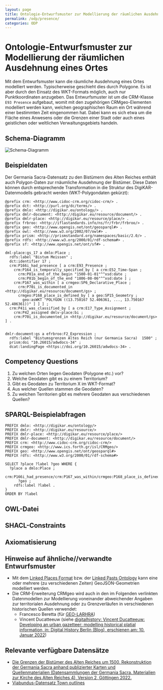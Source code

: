```yaml
---
layout: page
title: Ontologie-Entwurfsmuster zur Modellierung der räumlichen Ausdehnung eines Ortes
permalink: /odp/presence/
categories: ODP
---
```


# Ontologie-Entwurfsmuster zur Modellierung der räumlichen Ausdehnung eines Ortes

Mit dem Entwurfsmuster kann die räumliche Ausdehnung eines Ortes modelliert werden. Typischerweise geschieht dies durch Polygone. Es ist aber durch den Einsatz des WKT-Formats möglich, auch nur Punktkoordinaten anzugeben. Das Entwurfsmuster ist um die CRM-Klasse `E93 Presence` aufgebaut, womit mit den zugehörigen CRMgeo-Elementen modelliert werden kann, welchen geographischen Raum ein Ort während einer bestimmten Zeit eingenommen hat. Dabei kann es sich etwa um die Fläche eines Anwesens oder die Grenzen einer Stadt oder auch eines geistlichen oder weltlichen Verwaltungsgebiets handeln.


## Schema-Diagramm

![Schema-Diagramm](/DigiKAR-Ontology-Design/img/dmlo-place-presence.svg)

## Beispieldaten

Der Germania Sacra-Datensatz zu den Bistümern des Alten Reiches enthält auch Polygon-Daten zur rnäumliche Ausdehnung der Bistümer. Diese Daten können durch entsprechende Transformation in die Struktur des DigiKAR-Datenmodells gebracht werden (WKT-Polygondaten gekürzt):

```turtle
@prefix crm: <http://www.cidoc-crm.org/cidoc-crm/> .
@prefix dct: <http://purl.org/dc/terms/> .
@prefix dmlo: <http://digikar.eu/ontology/> .
@prefix dmlr-document: <http://digikar.eu/resource/document/> .
@prefix dmlr-place: <http://digikar.eu/resource/place/> .
@prefix frbroo: <http://iflastandards.info/ns/fr/frbr/frbroo/> .
@prefix geo: <http://www.opengis.net/ont/geosparql#> .
@prefix owl: <http://www.w3.org/2002/07/owl#> .
@prefix prism: <http://prismstandard.org/namespaces/basic/2.0/> .
@prefix rdfs: <http://www.w3.org/2000/01/rdf-schema#> .
@prefix sf: <http://www.opengis.net/ont/sf#> .

dml-place:gs_17 a dmlo:Place ;
  rdfs:label "Bistum Meissen" ;
  dct:identifier 17 ;
  crm:P166i_had_presence [ a crm:E93_Presence ;
    crm:P164_is_temporally_specified_by [ a crm:E52_Time-Span ;
      crm:P81a_end_of_the_begin "1500-01-01"^^xsd:date ;
      crm:P81b_begin_of_the_end "1806-08-06"^^xsd:date ] ;
    crm:P167_was_within [ a crmgeo:SP6_Declarative_Place ;
      crm:P70i_is_documented_in <http://digikar.eu/resource/document/gs> ;
      crmgeo:P168_place_is_defined_by [ a geo:SP15_Geometry ;
        geo:asWKT "POLYGON ((13.750167 52.406361, ..., 13.750167 52.406361))" ] ] ] ;
  crm:P41i_was_classified_by [ a crm:E17_Type_Assignment ;
    crm:P42_assigned dmlv-place:bi ;
    crm:P70i_is_documented_in <http://digikar.eu/resource/document/gs> ] .
    
    
dmlr-document:gs a efrbroo:F2_Expression ;
  rdfs:label "Bistumsgrenzen Altes Reich (nur Germania Sacra)  1500" ;
  prism:doi "10.26015/adwdocs-34" ;
  dcat:landingPage <https://doi.org/10.26015/adwdocs-34> .

```


## Competency Questions

1. Zu welchen Orten liegen Geodaten (Polygone etc.) vor?
2. Welche Geodaten gibt es zu einem Territorium?
3. Gibt es Geodaten zu Territorium X im WKT-Format?
4. Aus welcher Quellen stammen die Geodaten?
5. Zu welchen Territorien gibt es mehrere Geodaten aus verschiedenen Quellen?


## SPARQL-Beispielabfragen

```
PREFIX dmlo: <http://digikar.eu/ontology/>
PREFIX dmlr: <http://digikar.eu/resource/>
PREFIX dmlr-place: <http://digikar.eu/resource/place/>
PREFIX dmlr-document: <http://digikar.eu/resource/document/>
PREFIX crm: <http://www.cidoc-crm.org/cidoc-crm/>
PREFIX crmgeo: <http://www.ics.forth.gr/isl/CRMgeo/>
PREFIX geo: <http://www.opengis.net/ont/geosparql#>
PREFIX rdfs: <http://www.w3.org/2000/01/rdf-schema#>

SELECT ?place ?label ?geo WHERE {
  ?place a dmlo:Place ;
    crm:P166i_had_presence/crm:P167_was_within/crmgeo:P168_place_is_defined_by/geo:asWKT 
      ?geo ;
    rdfs:label ?label .
}
ORDER BY ?label
```


## OWL-Datei


## SHACL-Constraints


## Axiomatisierung


## Hinweise auf ähnliche//verwandte Entwurfsmuster

- Mit dem [Linked Places Format](https://github.com/LinkedPasts/linked-places-format) bzw. der [Linked Pasts Ontology](https://github.com/LinkedPasts/linked-pasts-ontology) kann eine oder mehrere (zu verschiedenen Zeiten) GeoJSON-Geometrien modelliert werden.  
- Die CRM-Erweiterung CRMgeo wird auch in den im Folgenden verlinkten Datenmodellen zur Modellierung voneinander abweichender Angaben zur territorialen Ausdehnung oder zu Grenzverläufen in verschiedenen historischen Quellen verwendet: 
  - Francesco Beretta (für [GEO-LARHRA](http://geo-larhra.org/))
  - Vincent Ducatteeuw (siehe [digitalhistory: Vincent Ducatteeuw: Developing an urban gazetteer: modelling historical platial information, in: Digital History Berlin (Blog), erschienen am: 10. Januar 2022](https://dhistory.hypotheses.org/1055))



## Relevante verfügbare Datensätze

- [Die Grenzen der Bistümer des Alten Reiches um 1500. Rekonstruktion der Germania Sacra anhand publizierter Karten und Quellenmaterialien (Datensammlungen der Germania Sacra. Materialien zur Kirche des Alten Reiches 4), Version 2, Göttingen 2022.](https://doi.org/10.26015/adwdocs-34)
- [Viabundus-Datensatz Town outlines](http://www.landesgeschichte.uni-goettingen.de/handelsstrassen/index.php#download)



